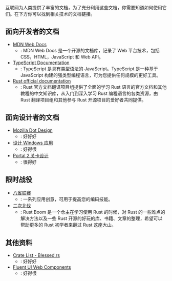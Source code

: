 互联网为人类提供了丰富的文档，为了充分利用这些文档，你需要知道如何使用它们。在下方你可以找到相关技术的文档链接。

## 面向开发者的文档

- [MDN Web Docs](https://developer.mozilla.org/zh-CN/docs/Web)
  - : MDN Web Docs 是一个开源的文档库，记录了 Web 平台技术，包括 CSS，HTML，JavaScript 和 Web API。
- [TypeScript Documentation](https://www.typescriptlang.org/docs/)
  - : TypeScript 是具有类型语法的 JavaScript。TypeScript 是一种基于 JavaScript 构建的强类型编程语言，可为您提供任何规模的更好工具。
- [Rust official documentation](https://www.rustwiki.org.cn/)
  - : Rust 官方文档翻译项目组提供了全面的学习 Rust 语言的官方文档和其他教程的中文知识库，从入门到深入学习 Rust 编程语言的各类资源，由 Rust 翻译项目组和其他参与 Rust 开源项目的爱好者共同提供。

## 面向设计者的文档

- [Mozilla Dot Design](https://mozilla.design/)
  - : 好好好
- [设计 Windows 应用](https://learn.microsoft.com/zh-cn/windows/apps/design/)
  - : 好得很
- [Portal 2 关卡设计](https://developer.valvesoftware.com/wiki/Category:Portal_2_Level_Design:zh-cn)
  - : 很得好

## 限时战役

- [八省联赛](https://github.com/florinpop17/app-ideas)
  - : 一系列应用创意，可用于提高您的编码技能。
- [二次北伐](https://github.com/rust-boom/rust-boom)
  - : Rust Boom 是一个仓主在学习使用 Rust 的时候，对 Rust 的一些难点的解决方法以及一些 Rust 开源的好玩的库、书籍、文章的整理，希望可以帮助更多的 Rust 初学者来翻过 Rust 这座大山。

## 其他资料

- [Crate List - Blessed.rs](https://blessed.rs/crates)
  - : 好好好
- [Fluent UI Web Components](https://learn.microsoft.com/en-us/fluent-ui/web-components/)
  - : 好得很
